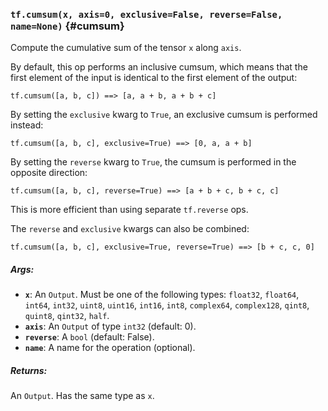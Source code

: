 ### `tf.cumsum(x, axis=0, exclusive=False, reverse=False, name=None)` {#cumsum}

Compute the cumulative sum of the tensor `x` along `axis`.

By default, this op performs an inclusive cumsum, which means that the first
element of the input is identical to the first element of the output:
```prettyprint
tf.cumsum([a, b, c]) ==> [a, a + b, a + b + c]
```

By setting the `exclusive` kwarg to `True`, an exclusive cumsum is performed
instead:
```prettyprint
tf.cumsum([a, b, c], exclusive=True) ==> [0, a, a + b]
```

By setting the `reverse` kwarg to `True`, the cumsum is performed in the
opposite direction:
```prettyprint
tf.cumsum([a, b, c], reverse=True) ==> [a + b + c, b + c, c]
```
This is more efficient than using separate `tf.reverse` ops.

The `reverse` and `exclusive` kwargs can also be combined:
```prettyprint
tf.cumsum([a, b, c], exclusive=True, reverse=True) ==> [b + c, c, 0]
```

##### Args:


*  <b>`x`</b>: An `Output`. Must be one of the following types: `float32`, `float64`,
     `int64`, `int32`, `uint8`, `uint16`, `int16`, `int8`, `complex64`,
     `complex128`, `qint8`, `quint8`, `qint32`, `half`.
*  <b>`axis`</b>: An `Output` of type `int32` (default: 0).
*  <b>`reverse`</b>: A `bool` (default: False).
*  <b>`name`</b>: A name for the operation (optional).

##### Returns:

  An `Output`. Has the same type as `x`.


